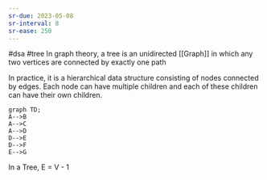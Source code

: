 ```yaml
---
sr-due: 2023-05-08
sr-interval: 8
sr-ease: 250
---
```


#dsa #tree
In graph theory, a tree is an unidirected [[Graph]] in which any two vertices are connected by exactly one path

In practice, it is a hierarchical data structure consisting of nodes connected by edges. Each node can have multiple children and each of these children can have their own children.

```mermaid
graph TD;
A-->B
A-->C
A-->D
D-->E
D-->F
E-->G
```
In a Tree, E = V - 1